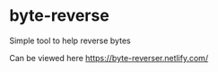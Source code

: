# byte-reverse
Simple tool to help reverse bytes

Can be viewed here 
https://byte-reverser.netlify.com/
